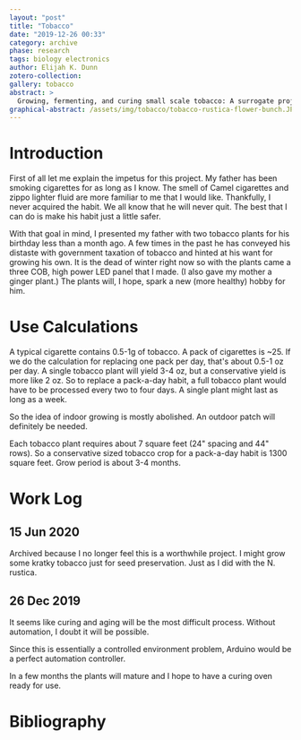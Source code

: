 ```yaml
---
layout: "post"
title: "Tobacco"
date: "2019-12-26 00:33"
category: archive
phase: research
tags: biology electronics
author: Elijah K. Dunn
zotero-collection:
gallery: tobacco
abstract: >
  Growing, fermenting, and curing small scale tobacco: A surrogate project for my father.
graphical-abstract: /assets/img/tobacco/tobacco-rustica-flower-bunch.JPG
---
```

# Introduction
First of all let me explain the impetus for this project. My father has been smoking cigarettes for as long as I know. The smell of Camel cigarettes and zippo lighter fluid are more familiar to me that I would like. Thankfully, I never acquired the habit. We all know that he will never quit. The best that I can do is make his habit just a little safer.

With that goal in mind, I presented my father with two tobacco plants for his birthday less than a month ago. A few times in the past he has conveyed his distaste with government taxation of tobacco and hinted at his want for growing his own. It is the dead of winter right now so with the plants came a three COB, high power LED panel that I made. (I also gave my mother a ginger plant.) The plants will, I hope, spark a new (more healthy) hobby for him.

# Use Calculations

A typical cigarette contains 0.5-1g of tobacco. A pack of cigarettes is ~25. If we do the calculation for replacing one pack per day, that's about 0.5-1 oz per day. A single tobacco plant will yield 3-4 oz, but a conservative yield is more like 2 oz. So to replace a pack-a-day habit, a full tobacco plant would have to be processed every two to four days. A single plant might last as long as a week.

So the idea of indoor growing is mostly abolished. An outdoor patch will definitely be needed.

Each tobacco plant requires about 7 square feet (24" spacing and 44" rows). So a conservative sized tobacco crop for a pack-a-day habit is 1300 square feet. Grow period is about 3-4 months.

# Work Log

## 15 Jun 2020

Archived because I no longer feel this is a worthwhile project. I might grow some kratky tobacco just for seed preservation. Just as I did with the N. rustica.

## 26 Dec 2019
It seems like curing and aging will be the most difficult process. Without automation, I doubt it will be possible.

Since this is essentially a controlled environment problem, Arduino would be a perfect automation controller.

In a few months the plants will mature and I hope to have a curing oven ready for use.

# Bibliography

<!--notes-->

<!--links-->
